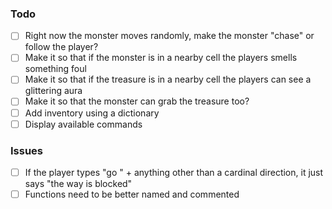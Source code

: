 ### Todo
- [ ] Right now the monster moves randomly, make the monster "chase" or follow the player?
- [ ] Make it so that if the monster is in a nearby cell the players smells something foul
- [ ] Make it so that if the treasure is in a nearby cell the players can see a glittering aura
- [ ] Make it so that the monster can grab the treasure too?
- [ ] Add inventory using a dictionary
- [ ] Display available commands

### Issues
- [ ] If the player types "go " + anything other than a cardinal direction, it just says "the way is blocked"
- [ ] Functions need to be better named and commented